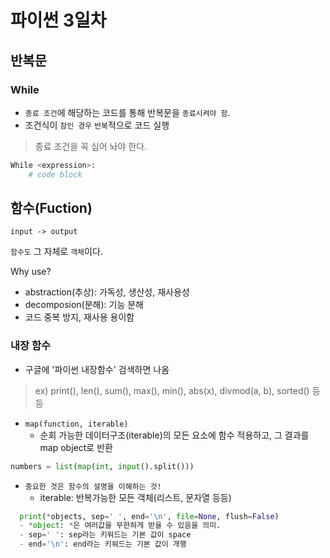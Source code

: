 # 파이썬 3일차
## 반복문
### While
- `종료 조건`에 해당하는 코드를 통해 반복문을 `종료시켜야 함`.
- 조건식이 `참인 경우` `반복`적으로 코드 실행
> 종료 조건을 꼭 심어 놔야 한다.
```python
While <expression>:
    # code block
```

## 함수(Fuction)
`input -> output`

`함수도` 그 자체로 `객체`이다. 

Why use?
- abstraction(추상): 가독성, 생산성, 재사용성
- decomposion(분해): 기능 분해
- 코드 중복 방지, 재사용 용이함

### 내장 함수
- 구글에 '파이썬 내장함수' 검색하면 나옴
> ex) print(), len(), sum(), max(), min(), abs(x), divmod(a, b), sorted() 등등
- `map(function, iterable)`
  - 순회 가능한 데이터구조(iterable)의 모든 요소에 함수 적용하고, 그 결과를 map object로 반환
```python
numbers = list(map(int, input().split()))
```


- `중요한 것은 함수의 설명을 이해하는 것!`
  - iterable: 반복가능한 모든 객체(리스트, 문자열 등등)

```python
  print(*objects, sep=' ', end='\n', file=None, flush=False)
  - *object: *은 여러값을 무한하게 받을 수 있음을 의미.
  - sep=' ': sep라는 키워드는 기본 값이 space
  - end='\n': end라는 키워드는 기본 값이 개행 
 ```
